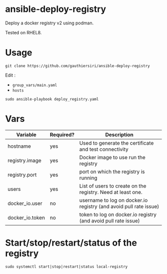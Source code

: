 # ansible-deploy-registry

Deploy a docker registry v2 using podman.

Tested on RHEL8.

# Usage
```shell
git clone https://github.com/gauthiersiri/ansible-deploy-registry
```
Edit :
- `group_vars/main.yaml`
- `hosts`

```shell
sudo ansible-playbook deploy_registry.yaml
```

# Vars

| Variable        | Required? | Description                                                        |
|-----------------|-----------|--------------------------------------------------------------------|
| hostname        | yes       | Used to generate the certificate and test connectivity             |
| registry.image  | yes       | Docker image to use run the registry                               |
| registry.port   | yes       | port on which the registry is running                              |
| users           | yes       | List of users to create on the registry. Need at least one.        |
| docker_io.user  | no        | username to log on docker.io registry (and avoid pull rate issue)  |
| docker_io.token | no        | token to log on docker.io registry (and avoid pull rate issue)     |

# Start/stop/restart/status of the registry

```shell
sudo systemctl start|stop|restart|status local-registry
```